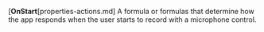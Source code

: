 [**OnStart**[properties-actions.md] A formula or formulas that determine how the app responds when the user starts to record with a microphone control.
